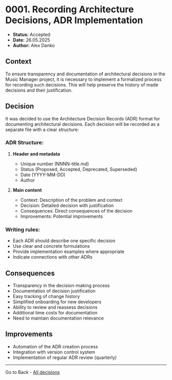 # 0001. Recording Architecture Decisions, ADR Implementation

- **Status:** Accepted
- **Date:** 26.05.2025
- **Author:** Alex Danko

## Context

To ensure transparency and documentation of architectural decisions in the Music Manager project, it is necessary to implement a formalized process for recording such decisions. This will help preserve the history of made decisions and their justification.

## Decision

It was decided to use the Architecture Decision Records (ADR) format for documenting architectural decisions. Each decision will be recorded as a separate file with a clear structure:

### ADR Structure:
1. **Header and metadata**
   - Unique number (NNNN-title.md)
   - Status (Proposed, Accepted, Deprecated, Superseded)
   - Date (YYYY-MM-DD)
   - Author

2. **Main content**
   - Context: Description of the problem and context
   - Decision: Detailed decision with justification
   - Consequences: Direct consequences of the decision
   - Improvements: Potential improvements

### Writing rules:
- Each ADR should describe one specific decision
- Use clear and concrete formulations
- Provide implementation examples where appropriate
- Indicate connections with other ADRs

## Consequences
- Transparency in the decision-making process
- Documentation of decision justification
- Easy tracking of change history
- Simplified onboarding for new developers
- Ability to review and reassess decisions
- Additional time costs for documentation
- Need to maintain documentation relevance

## Improvements
- Automation of the ADR creation process
- Integration with version control system
- Implementation of regular ADR review (quarterly) 

---
Go to Back - [All decisions](../README.md)